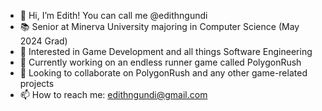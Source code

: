- 👋 Hi, I’m Edith! You can call me @edithngundi
- 📚 Senior at Minerva University majoring in Computer Science (May 2024 Grad)
- 👀 Interested in Game Development and all things Software Engineering
- 🌱 Currently working on an endless runner game called PolygonRush
- 💞️ Looking to collaborate on PolygonRush and any other game-related projects
- 📫 How to reach me: edithngundi@gmail.com

<!---
edithngundi/edithngundi is a ✨ special ✨ repository because its `README.md` (this file) appears on your GitHub profile.
You can click the Preview link to take a look at your changes.
--->
